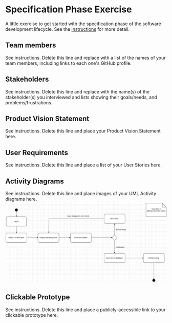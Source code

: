 # Specification Phase Exercise

A little exercise to get started with the specification phase of the software development lifecycle. See the [instructions](instructions.md) for more detail.

## Team members

See instructions. Delete this line and replace with a list of the names of your team members, including links to each one's GitHub profile.

## Stakeholders

See instructions. Delete this line and replace with the name(s) of the stakeholder(s) you interviewed and lists showing their goals/needs, and problems/frustrations.

## Product Vision Statement

See instructions. Delete this line and place your Product Vision Statement here.

## User Requirements

See instructions. Delete this line and place a list of your User Stories here.

## Activity Diagrams

See instructions. Delete this line and place images of your UML Activity diagrams here.
![User Story 5: As a trader, I want to list my items I'm willing to exchange, so that other members can see and propose an offer.](Project%201%20-%20UML%20Diagram%20User%20Story%205.png)


## Clickable Prototype

See instructions. Delete this line and place a publicly-accessible link to your clickable prototype here.
